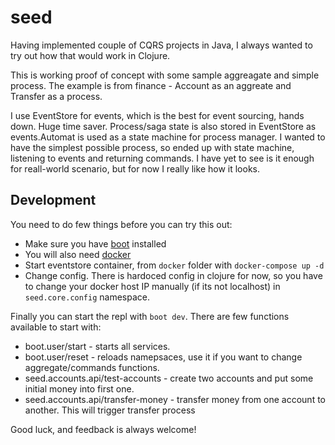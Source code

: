 # seed
Having implemented couple of CQRS projects in Java, I always wanted to try out how that would work in Clojure.

This is working proof of concept with some sample aggreagate and simple process.
The example is from finance - Account as an aggreate and Transfer as a process.

I use EventStore for events, which is the best for event sourcing, hands down. Huge time saver. Process/saga state is also stored in EventStore as events.Automat is used as a state machine for process manager. I wanted to have the simplest possible process, so ended up with state machine, listening to events and returning commands. I have yet to see is it enough for reall-world scenario, but for now I really like how it looks.

## Development
You need to do few things before you can try this out:

* Make sure you have [boot](https://github.com/boot-clj/boot) installed
* You will also need [docker](https://www.docker.com/)
* Start eventstore container, from ``docker`` folder with ``docker-compose up -d``
* Change config. There is hardoced config in clojure for now, so you have to change your docker host IP manually (if its not localhost) in ``seed.core.config`` namespace.

Finally you can start the repl with ``boot dev``.
There are few functions available to start with:
* boot.user/start - starts all services.
* boot.user/reset - reloads namepsaces, use it if you want to change aggregate/commands functions.
* seed.accounts.api/test-accounts - create two accounts and put some initial money into first one.
* seed.accounts.api/transfer-money - transfer money from one account to another. This will trigger transfer process

Good luck, and feedback is always welcome! 






